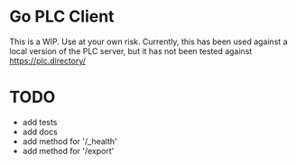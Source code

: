 # Go PLC Client

This is a WIP. Use at your own risk. Currently, this has been used against a local version of the PLC server, but it has not been tested against https://plc.directory/

# TODO

* add tests
* add docs
* add method for '/_health'
* add method for '/export'
